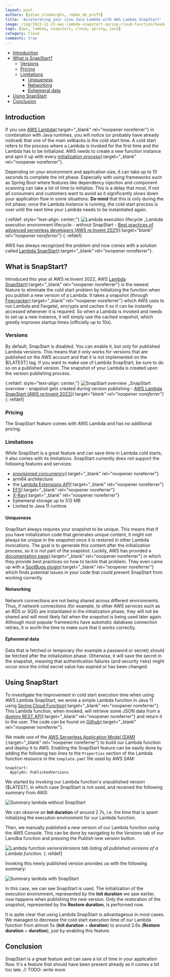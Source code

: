 ```yaml
---
layout: post
authors: [yolan_vloeberghs, robbe_de_proft]
title: 'Accelerating your slow Java Lambda with AWS Lambda SnapStart'
image: /img/2022-12-23-aws-lambda-snapstart-spring-cloud-function/header.png
tags: [aws, lambda, snapstart, cloud, spring, java]
category: Cloud
comments: true
---
```


- [Introduction](#introduction)
- [What is SnapStart?](#what-is-snapstart)
  - [Versions](#versions)
  - [Pricing](#pricing)
  - [Limitations](#limitations)
    - [Uniqueness](#uniqueness)
    - [Networking](#networking)
    - [Ephemeral data](#ephemeral-data)
- [Using SnapStart](#using-snapstart)
- [Conclusion](#conclusion)

## Introduction
If you use [AWS Lambda](https://aws.amazon.com/lambda/){:target="_blank" rel="noopener noreferrer"} in combination with Java runtimes, you will notice (or probably have already noticed) that one of the main setbacks is the cold start time.
A cold start refers to the process where a Lambda is invoked for the first time and the Lambda has to be initialized.
AWS needs to create a new function instance and spin it up with every [initialization process](https://docs.aws.amazon.com/lambda/latest/dg/lambda-runtime-environment.html#runtimes-lifecycle-ib){:target="_blank" rel="noopener noreferrer"}. 

Depending on your environment and application size, it can take up to 10 seconds to complete the init phase.
Especially with using frameworks such as Spring Boot where features like dependency injection and component scanning can take a lot of time to initialize.
This is a delay that most, if not all consumers and customers want to avoid as it significantly slows down your application flow in some situations.
**Do mind** that this is only during the init phase; once the Lambda instance is running, the cold start process is over until the next time your Lambda needs to be instantiated again.

{:refdef: style="text-align: center;"}
<img src="{{ '/img/2022-12-23-aws-lambda-snapstart-spring-cloud-function/lambda-execution-lifecycle.png' | prepend: site.baseurl }}" alt="Lambda execution lifecycle" class="image center" style="margin:0px auto; max-width:100%">
_Lambda execution environment lifecycle - without SnapStart - [Best practices of advanced serverless developers (AWS re:Invent 2021)](https://www.youtube.com/watch?v=dnFm6MlPnco){:target="_blank" rel="noopener noreferrer"}_
{: refdef}

AWS has always recognized the problem and now comes with a solution called [Lambda SnapStart](https://docs.aws.amazon.com/lambda/latest/dg/snapstart.html){:target="_blank" rel="noopener noreferrer"}.

## What is SnapStart?
Introduced this year at AWS re:Invent 2022, AWS [Lambda SnapStart](https://docs.aws.amazon.com/lambda/latest/dg/snapstart.html){:target="_blank" rel="noopener noreferrer"} is the newest feature to eliminate the cold start problem by initializing the function when you publish a new version of a Lambda.
It takes a snapshot (through [Firecracker](https://firecracker-microvm.github.io/){:target="_blank" rel="noopener noreferrer"}  which AWS uses to run Lambda and Fargate), encrypts and caches it so it can be instantly accessed whenever it is required.
So when a Lambda is invoked and needs to set up a new instance, it will simply use the cached snapshot, which greatly improves startup times (officially up to 10x).

### Versions
By default, SnapStart is disabled.
You can enable it, but only for published Lambda versions.
This means that it only works for versions that are published on the AWS account and that it is not implemented on the $[LATEST] tag. If you want to make use of Lambda SnapStart, be sure to do so on a published version.
The snapshot of your Lambda is created upon the version publishing process.

{:refdef: style="text-align: center;"}
<img src="{{ '/img/2022-12-23-aws-lambda-snapstart-spring-cloud-function/snapstart-overview.png' | prepend: site.baseurl }}" alt="SnapStart overview" class="image center" style="margin:0px auto; max-width:100%">
_SnapStart overview - snapshot gets created during version publishing - [AWS Lambda SnapStart (AWS re:Invent 2022)](https://www.youtube.com/watch?v=ZbnAithBNYY){:target="_blank" rel="noopener noreferrer"}_
{: refdef}

### Pricing
The SnapStart feature comes with AWS Lambda and has no additional pricing.

### Limitations
While SnapStart is a great feature and can save time in Lambda cold starts, it also comes with its limitations.
SnapStart currently does not support the following features and services:
- [provisioned concurrency](https://docs.aws.amazon.com/lambda/latest/dg/provisioned-concurrency.html){:target="_blank" rel="noopener noreferrer"}
- arm64 architecture
- the [Lambda Extensions API](https://docs.aws.amazon.com/lambda/latest/dg/runtimes-extensions-api.html){:target="_blank" rel="noopener noreferrer"}
- [EFS](https://aws.amazon.com/efs/){:target="_blank" rel="noopener noreferrer"}
- [X-Ray](https://aws.amazon.com/xray/){:target="_blank" rel="noopener noreferrer"}
- Ephemeral storage up to 512 MB
- Limited to Java 11 runtime

#### Uniqueness
SnapStart always requires your snapshot to be unique. 
This means that if you have initialization code that generates unique content, it might not always be unique in the snapshot once it is restored in other Lambda invocations.
The goal is to generate this content after the initialization process, so it is not part of the snapshot.
Luckily, AWS has provided a [documentation page](https://docs.aws.amazon.com/lambda/latest/dg/snapstart-uniqueness.html){:target="_blank" rel="noopener noreferrer"} in which they provide best practices on how to tackle that problem.
They even came up with a [SpotBugs plugin](https://github.com/aws/aws-lambda-snapstart-java-rules){:target="_blank" rel="noopener noreferrer"}  which finds potential issues in your code that could prevent SnapStart from working correctly.

#### Networking
Network connections are not being shared across different environments.
Thus, if network connections (for example, to other AWS services such as an RDS or SQS) are instantiated in the initialization phase, they will not be shared and will most likely fail when the snapshot is being used later again.
Although most popular frameworks have automatic database connection retries, it is worth the time to make sure that it works correctly.

#### Ephemeral data
Data that is fetched or temporary (for example a password or secret) should be fetched after the initialization phase.
Otherwise, it will save the secret in the snapshot, meaning that authentication failures (and security risks) might occur once the initial secret value has expired or has been changed.

## Using SnapStart
To investigate the improvement in cold start execution time when using AWS Lambda SnapStart, we wrote a simple Lambda function in Java 11 using [Spring Cloud Function](https://spring.io/projects/spring-cloud-function){:target="_blank" rel="noopener noreferrer"}.
This Lambda function, when invoked, will retrieve some JSON data from a [dummy REST API](https://dummyjson.com/){:target="_blank" rel="noopener noreferrer"} and return it to the user.
The code can be found on [Github](https://github.com/ordina-jworks/aws-lambda-snapstart-spring-boot){:target="_blank" rel="noopener noreferrer"}.

We made use of the [AWS Serverless Application Model (SAM)](https://docs.aws.amazon.com/serverless-application-model/latest/developerguide/what-is-sam.html){:target="_blank" rel="noopener noreferrer"} to build our Lambda function and deploy it to AWS.
Enabling the SnapStart feature can be easily done by adding the following two lines to the `Properties` section of the Lambda function resource in the `template.yaml` file used by AWS SAM:
```
SnapStart:
  ApplyOn: PublishedVersions
```

We started by invoking our Lambda function's unpublished version ($LATEST), in which case SnapStart is not used, and received the following summary from AWS:

<img src="{{ '/img/2022-12-23-aws-lambda-snapstart-spring-cloud-function/lambda-cold-start.png' | prepend: site.baseurl }}" alt="Summary lambda without SnapStart" class="image fit">

We can observe an **Init duration** of around 2.7s, i.e. the time that is spent initializing the execution environment for our Lambda function.

Then, we manually published a new version of our Lambda function using the AWS Console.
This can be done by navigating to the _Versions_ tab of our Lamdba function and pressing the _Publish new version_ button.

<img src="{{ '/img/2022-12-23-aws-lambda-snapstart-spring-cloud-function/lambda-versions.png' | prepend: site.baseurl }}" alt="Lambda function verions" class="image fit">_Versions tab listing all published versions of a Lambda function._
{: refdef} 

Invoking this newly published version provides us with the following summary:

<img src="{{ '/img/2022-12-23-aws-lambda-snapstart-spring-cloud-function/lambda-snapstart.png' | prepend: site.baseurl }}" alt="Summary lambda with SnapStart" class="image fit">

In this case, we can see SnapStart is used.
The initialization of the execution environment, represented by the **Init duration** we saw earlier, now happens when publishing the new version.
Only the restoration of the snapshot, represented by the **Restore duration**, is performed now.

It is quite clear that using Lambda SnapStart is advantageous in most cases.
We managed to decrease the cold start execution time of our Lambda function from almost 5s (**Init duration** + **duration**) to around 2.6s (**Restore duration** + **duration**), just by enabling this feature.

## Conclusion
SnapStart is a great feature and can save a lot of time in your application flow.
It's a feature that should have been present already as it comes a bit too late. 
// TODO: write more
